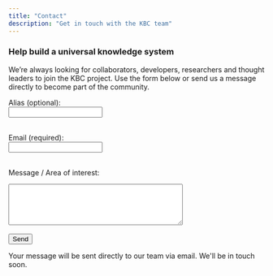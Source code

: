 ```yaml
---
title: "Contact"
description: "Get in touch with the KBC team"
---
```


### Help build a universal knowledge system

We’re always looking for collaborators, developers, researchers and thought leaders to join the KBC project.  Use the form below or send us a message directly to become part of the community.

<form action="https://formsubmit.co/borhezgames@gmail.com" method="POST" class="contact-form">
  <!-- Customize the email subject -->
  <input type="hidden" name="_subject" value="New KBC website contact" />

  <label for="alias">Alias (optional):</label><br>
  <input type="text" id="alias" name="alias"><br><br>

  <label for="email">Email (required):</label><br>
  <input type="email" id="email" name="email" required><br><br>

  <label for="message">Message / Area of interest:</label><br>
  <textarea id="message" name="message" rows="5" cols="40" maxlength="750"></textarea><br><br>

  <input type="submit" value="Send">
</form>

Your message will be sent directly to our team via email. We'll be in touch soon.